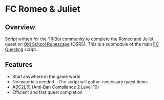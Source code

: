# FC Romeo & Juliet

## Overview
Script written for the [TRiBot](https://tribot.org/forums/) community to complete the [Romeo and Juliet](http://oldschoolrunescape.wikia.com/wiki/Romeo_and_Juliet) quest on
[Old School Runescape](https://oldschool.runescape.com/) (OSRS). This is a submodule of the main [FC Questing](https://github.com/fmorris2/fc-questing) script.

## Features
- Start anywhere in the game world
- No materials needed - The script will gather necessary quest items
- [ABC2L10](https://tribot.org/forums/topic/60719-tribot-release-9300_0-abc2/) (Anti-Ban Compliance 2 Level 10)
- Efficient and fast quest completion
